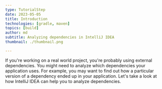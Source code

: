 ```yaml
---
type: TutorialStep
date: 2023-05-05
title: Introduction
technologies: [gradle, maven]
topics: [build]
author: md
subtitle: Analyzing dependencies in IntelliJ IDEA
thumbnail: ./thumbnail.png

---
```


If you're working on a real world project, you're probably using external dependencies. You might need to analyze which dependencies your application uses. For example, you may want to find out how a particular version of a dependency ended up in your application. Let's take a look at how IntelliJ IDEA can help you to analyze dependencies.